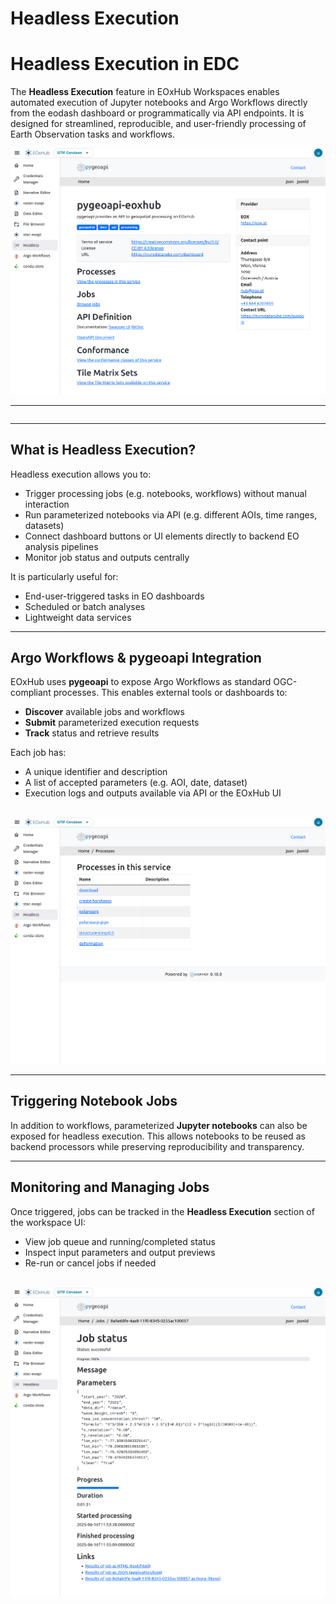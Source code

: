 # Headless Execution

# Headless Execution in EDC

The **Headless Execution** feature in EOxHub Workspaces enables automated execution of Jupyter notebooks and Argo Workflows directly from the eodash dashboard or programmatically via API endpoints. It is designed for streamlined, reproducible, and user-friendly processing of Earth Observation tasks and workflows.

![headless_execution](assets/pygeoapi.png)

---

```{note} Like any other application the Headless Execution might not be available in your EOxHub Workspace. Contact your workspace admin to change this.
```

---

## What is Headless Execution?

Headless execution allows you to:

- Trigger processing jobs (e.g. notebooks, workflows) without manual interaction
- Run parameterized notebooks via API (e.g. different AOIs, time ranges, datasets)
- Connect dashboard buttons or UI elements directly to backend EO analysis pipelines
- Monitor job status and outputs centrally

It is particularly useful for:
- End-user-triggered tasks in EO dashboards
- Scheduled or batch analyses
- Lightweight data services

---

## Argo Workflows & pygeoapi Integration

EOxHub uses **pygeoapi** to expose Argo Workflows as standard OGC-compliant processes. This enables external tools or dashboards to:

- **Discover** available jobs and workflows
- **Submit** parameterized execution requests
- **Track** status and retrieve results

Each job has:
- A unique identifier and description
- A list of accepted parameters (e.g. AOI, date, dataset)
- Execution logs and outputs available via API or the EOxHub UI

\
![headless_execution](assets/pygeoapi2.png)

---

## Triggering Notebook Jobs

In addition to workflows, parameterized **Jupyter notebooks** can also be exposed for headless execution. This allows notebooks to be reused as backend processors while preserving reproducibility and transparency.


---

## Monitoring and Managing Jobs

Once triggered, jobs can be tracked in the **Headless Execution** section of the workspace UI:

- View job queue and running/completed status
- Inspect input parameters and output previews
- Re-run or cancel jobs if needed

\
![headless_execution](assets/pygeoapi3.png)

